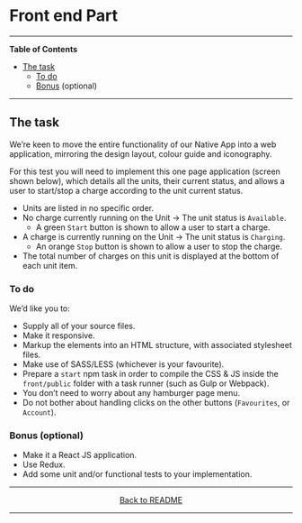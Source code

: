 
# Front end Part

***

**Table of Contents**

* [The task](#the-task)
    * [To do](#the-task--to-do)
    * [Bonus](#the-task--bonus) (optional)

***

## The task

We’re keen to move the entire functionality of our Native App into a web application, mirroring the design layout, colour guide and iconography.

For this test you will need to implement this one page application (screen shown below), which details all the units, their current status, and allows a user to start/stop a charge according to the unit current status.

* Units are listed in no specific order.
* No charge currently running on the Unit -> The unit status is `Available`.
  * A green `Start` button is shown to allow a user to start a charge.
* A charge is currently running on the Unit -> The unit status is `Charging`.
  * An orange `Stop` button is shown to allow a user to stop the charge.
* The total number of charges on this unit is displayed at the bottom of each unit item.  


<a id="the-task--to-do"></a>
### To do

We’d like you to:
* Supply all of your source files.
* Make it responsive.
* Markup the elements into an HTML structure, with associated stylesheet files.
* Make use of SASS/LESS (whichever is your favourite).
* Prepare a `start` npm task in order to compile the CSS & JS inside the `front/public` folder with a task runner (such as Gulp or Webpack).
* You don’t need to worry about any hamburger page menu.
* Do not bother about handling clicks on the other buttons (`Favourites`, or `Account`).

<a id="the-task--bonus"></a>
### Bonus (optional)

* Make it a React JS application.
* Use Redux.
* Add some unit and/or functional tests to your implementation.

***

<p align="center">
    <a href="../README.md">
        Back to README
    </a>
</p>

***
